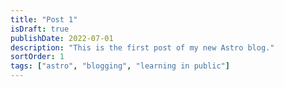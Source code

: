 ```yaml
---
title: "Post 1"
isDraft: true
publishDate: 2022-07-01
description: "This is the first post of my new Astro blog."
sortOrder: 1
tags: ["astro", "blogging", "learning in public"]
---
```

